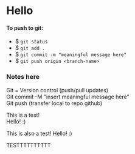 # Hello

#### **To push to git:**
- $ `git status`
- $ `git add .`
- $ `git commit -m "meaningful message here"`
- $ `git push origin <branch-name>`

### **Notes here**
Git = Version control (push/pull updates) <br>
Git commit -M "insert meaningful message here" <br>
Git push (transfer local to repo github) <br>

This is a test! <br>
Hello! :)

This is also a test!
Hello! :)


TESTTTTTTTTTT
